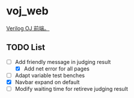 # voj_web

[Verilog OJ 前端。](https://vojapi.crarch.hitsz.org)

## TODO List

- [ ] Add friendly message in judging result
  - [x] Add net error for all pages
- [ ] Adapt variable test benches
- [x] Navbar expand on default
- [ ] Modify waiting time for retireve judging result
